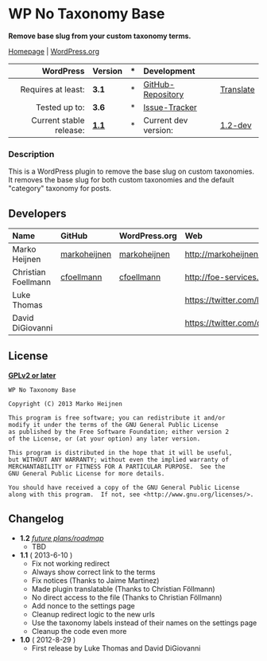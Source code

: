 # WP No Taxonomy Base
__Remove base slug from your custom taxonomy terms.__

[Homepage][1.1] | [WordPress.org][1.2]

| WordPress					| Version			| *		| Development				|					|
| ----:						| :----				| :---: | :----						| :----				|
| Requires at least:		| __3.1__			| *		| [GitHub-Repository][1.3]	| [Translate][1.6]	|
| Tested up to:				| __3.6__			| *		| [Issue-Tracker][1.4]		|					|
| Current stable release:	| __[1.1][1.5]__	| *		| Current dev version:		| [1.2-dev][1.7]	|

[1.1]: http://markoheijnen.com
[1.2]: #
[1.3]: https://github.com/markoheijnen/wp-no-taxonomy-base
[1.4]: https://github.com/markoheijnen/wp-no-taxonomy-base/issues
[1.5]: https://github.com/markoheijnen/wp-no-taxonomy/tree/1.1
[1.6]: http://wp-translate.org/projects/wp-no-taxonomy-base
[1.7]: https://github.com/markoheijnen/wp-no-taxonomy-base/archive/master.zip

### Description
This is a WordPress plugin to remove the base slug on custom taxonomies. It removes the base slug for both custom taxonomies and the default "category" taxonomy for posts.


## Developers
| Name					| GitHub				| WordPress.org			| Web                                   | Status				|
| :----					| :----					| :----					| :----                                 | ----:					|
| Marko Heijnen         | [markoheijnen][2.1.1] | [markoheijnen][2.1.2] | http://markoheijnen.com               | Active                |
| Christian Foellmann   | [cfoellmann][2.2.1]   | [cfoellmann][2.2.2]   | http://foe-services.de                | Active                |
| Luke Thomas           |                   	|                   	| https://twitter.com/luk3thomas        | Inactive				|
| David DiGiovanni		|                   	|                   	| https://twitter.com/daviddigiovanni   | Inactive				|

[2.1.1]: https://github.com/markoheijnen
[2.1.2]: http://profiles.wordpress.org/markoheijnen/

[2.2.1]: https://github.com/cfoellmann
[2.2.2]: http://profiles.wordpress.org/cfoellmann/


## License
__[GPLv2 or later](http://www.gnu.org/licenses/gpl-2.0.html)__

```
WP No Taxonomy Base

Copyright (C) 2013 Marko Heijnen

This program is free software; you can redistribute it and/or
modify it under the terms of the GNU General Public License
as published by the Free Software Foundation; either version 2
of the License, or (at your option) any later version.

This program is distributed in the hope that it will be useful,
but WITHOUT ANY WARRANTY; without even the implied warranty of
MERCHANTABILITY or FITNESS FOR A PARTICULAR PURPOSE.  See the
GNU General Public License for more details.

You should have received a copy of the GNU General Public License
along with this program.  If not, see <http://www.gnu.org/licenses/>.
```


## Changelog
* __1.2__ _[future plans/roadmap][4.1]_
    * TBD
* __1.1__ ( 2013-6-10 )
    * Fix not working redirect
    * Always show correct link to the terms
    * Fix notices (Thanks to Jaime Martinez)
    * Made plugin translatable (Thanks to Christian Föllmann)
    * No direct access to the file (Thanks to Christian Föllmann)
    * Add nonce to the settings page
    * Cleanup redirect logic to the new urls
    * Use the taxonomy labels instead of their names on the settings page
    * Cleanup the code even more
* __1.0__ ( 2012-8-29 )
    * First release by Luke Thomas and David DiGiovanni

[4.1]: https://github.com/markoheijnen/wp-no-taxonomy-base/issues
